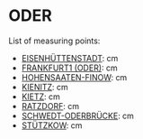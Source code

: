 # ODER

List of measuring points:

* [EISENHÜTTENSTADT](./EISENHUETTENSTADT): <Value topic="rivers/pegel-online/ODER/EISENHUETTENSTADT/measurementValue"/> cm
* [FRANKFURT1 (ODER)](./FRANKFURT1-(ODER)): <Value topic="rivers/pegel-online/ODER/FRANKFURT1-(ODER)/measurementValue"/> cm
* [HOHENSAATEN-FINOW](./HOHENSAATEN-FINOW): <Value topic="rivers/pegel-online/ODER/HOHENSAATEN-FINOW/measurementValue"/> cm
* [KIENITZ](./KIENITZ): <Value topic="rivers/pegel-online/ODER/KIENITZ/measurementValue"/> cm
* [KIETZ](./KIETZ): <Value topic="rivers/pegel-online/ODER/KIETZ/measurementValue"/> cm
* [RATZDORF](./RATZDORF): <Value topic="rivers/pegel-online/ODER/RATZDORF/measurementValue"/> cm
* [SCHWEDT-ODERBRÜCKE](./SCHWEDT-ODERBRUECKE): <Value topic="rivers/pegel-online/ODER/SCHWEDT-ODERBRUECKE/measurementValue"/> cm
* [STÜTZKOW](./STUETZKOW): <Value topic="rivers/pegel-online/ODER/STUETZKOW/measurementValue"/> cm
